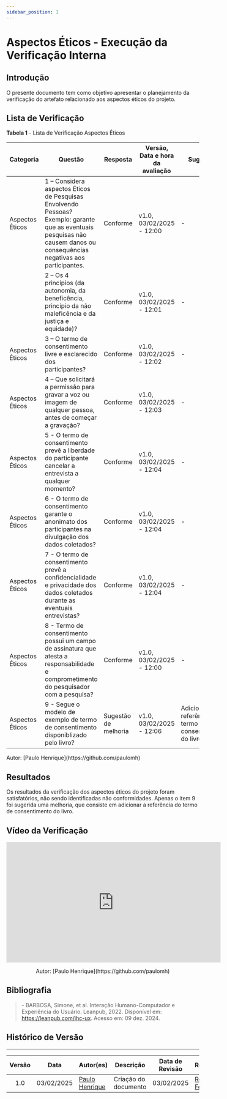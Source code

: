 ```yaml
---
sidebar_position: 1
---
```


# Aspectos Éticos - Execução da Verificação Interna

## Introdução

O presente documento tem como objetivo apresentar o planejamento da verificação do artefato relacionado aos aspectos éticos do projeto.

## Lista de Verificação

<p style={{ textAlign: 'center', fontSize: '18px' }}><b>Tabela 1</b> - Lista de Verificação Aspectos Éticos</p>

| Categoria | Questão | Resposta | Versão, Data e hora da avaliação | Sugestão | Observação |
|-----------|---------|----------|----------------------------------|-------|-----------|
| Aspectos Éticos | 1 – Considera aspectos Éticos de Pesquisas Envolvendo Pessoas? Exemplo: garante que as eventuais pesquisas não causem danos ou consequências negativas aos participantes. | Conforme | v1.0, 03/02/2025 - 12:00 |-|-|
|           | 2 – Os 4 princípios (da autonomia, da beneficência, princípio da não maleficência e da justiça e equidade)?  | Conforme | v1.0, 03/02/2025 - 12:01 | - | - |
| Aspectos Éticos | 3 – O termo de consentimento livre e esclarecido dos participantes?  | Conforme  | v1.0, 03/02/2025 - 12:02 | - | - |
| Aspectos Éticos | 4 – Que solicitará a permissão para gravar a voz ou imagem de qualquer pessoa, antes de começar a gravação? | Conforme | v1.0, 03/02/2025 - 12:03 | - | - |
| Aspectos Éticos | 5 - O termo de consentimento prevê a liberdade do participante cancelar a entrevista a qualquer momento?        | Conforme | v1.0, 03/02/2025 - 12:04 | - | - |
| Aspectos Éticos | 6 - O termo de consentimento garante o anonimato dos participantes na divulgação dos dados coletados?  | Conforme | v1.0, 03/02/2025 - 12:04 | - |  - |
| Aspectos Éticos | 7 - O termo de consentimento prevê a confidencialidade e privacidade dos dados coletados durante as eventuais entrevistas?        | Conforme | v1.0, 03/02/2025 - 12:04 | - | - |
| Aspectos Éticos | 8 - Termo de consentimento possui um campo de assinatura que atesta a responsabilidade e comprometimento do pesquisador com a pesquisa?        | Conforme | v1.0, 03/02/2025 - 12:00 | -  | - |
| Aspectos Éticos | 9 - Segue o modelo de exemplo de termo de consentimento disponiblizado pelo livro? | Sugestão de melhoria | v1.0, 03/02/2025 - 12:06  | Adicionar a referência do termo de consentimento do livro. | - |


<p style={{ textAlign: 'center', fontSize: '17px' }}>Autor: [Paulo Henrique](https://github.com/paulomh) </p>

## Resultados

Os resultados da verificação dos aspectos éticos do projeto foram satisfatórios, não sendo identificadas não conformidades. Apenas o item 9 foi sugerida uma melhoria, que consiste em adicionar a referência do termo de consentimento do livro.

## Vídeo da Verificação

<center>
<iframe width="560" height="315" src="https://www.youtube.com/embed/ibrCsUYQLj4?si=Hj5qoUCOx-yUhCYP" title="YouTube video player" frameborder="0" allow="accelerometer; autoplay; clipboard-write; encrypted-media; gyroscope; picture-in-picture; web-share" referrerpolicy="strict-origin-when-cross-origin" allowfullscreen></iframe>
<p style={{ textAlign: 'center', fontSize: '17px' }}>Autor: [Paulo Henrique](https://github.com/paulomh) </p>
</center>

## Bibliografia

> \- BARBOSA, Simone, et al. Interação Humano-Computador e Experiência do Usuário. Leanpub, 2022. Disponível em: https://leanpub.com/ihc-ux. Acesso em: 09 dez. 2024.



## Histórico de Versão
---
| Versão | Data | Autor(es) | Descrição | Data de Revisão | Revisor(es) |
|:---:|:---:|---|---|:---:|---|
| 1.0 | 03/02/2025 | [Paulo Henrique](https://github.com/paulomh) | Criação do documento | 03/02/2025 | [Rodrigo Ferreira](https://github.com/rodwendrel)|
